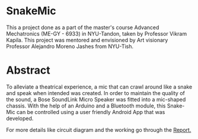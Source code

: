 # SnakeMic
This a project done as a part of the master's course Advanced Mechatronics (ME-GY - 6933) in NYU-Tandon, taken by Professor Vikram Kapila. This project was mentored and envisioned by Art visionary Professor Alejandro Moreno Jashes from NYU-Tish.

# Abstract
To alleviate a theatrical experience, a mic that can crawl around like a snake and speak when intended was created. In order to maintain the quality of the sound, a Bose SoundLink Micro Speaker was fitted into a mic-shaped chassis. With the help of an Arduino and a Bluetooth module, this Snake-Mic can be controlled using a user friendly Android App that was developed.

For more details like circuit diagram and the working go through the <a href="https://github.com/thathvik/SnakeMic/blob/master/Project_Report.pdf">Report.</a>

